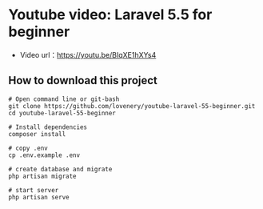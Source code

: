 # Youtube video: Laravel 5.5 for beginner

- Video url：https://youtu.be/BIqXE1hXYs4

## How to download this project

```shell
# Open command line or git-bash
git clone https://github.com/lovenery/youtube-laravel-55-beginner.git
cd youtube-laravel-55-beginner

# Install dependencies
composer install

# copy .env
cp .env.example .env

# create database and migrate
php artisan migrate

# start server
php artisan serve
```